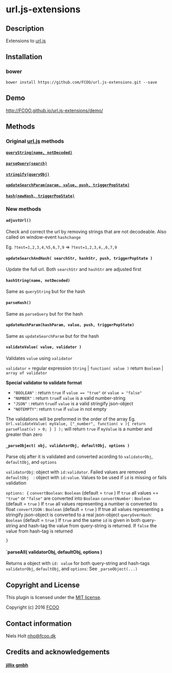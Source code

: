 # url.js-extensions
[url.js]: https://github.com/jillix/url.js


## Description
Extensions to [url.js]

## Installation
### bower
`bower install https://github.com/FCOO/url.js-extensions.git --save`

## Demo
http://FCOO.github.io/url.js-extensions/demo/ 

## Methods

### Original [url.js] methods

#### [`queryString(name, notDecoded)`](https://github.com/jillix/url.js#querystringname-notdecoded)

#### [`parseQuery(search)`](https://github.com/jillix/url.js#parsequerysearch)

#### [`stringify(queryObj)`](https://github.com/jillix/url.js#stringifyqueryobj)

#### [`updateSearchParam(param, value, push, triggerPopState)`](https://github.com/jillix/url.js#updatesearchparamparam-value-push-triggerpopstate)

#### [`hash(newHash, triggerPopState)`](https://github.com/jillix/url.js#hashnewhash-triggerpopstate)


### New methods

#### `adjustUrl()`
Check and correct the url by removing strings that are not decodeable. 
Also called on window-event `hashchange`

Eg. `?test=1,2,3,4,%5,6,7,9` => `?test=1,2,3,4,,6,7,9`

#### `updateSearchAndHash( searchStr, hashStr, push, triggerPopState )`
Update the full url. Both `searchStr` and `hashStr` are adjusted first


#### `hashString(name, notDecoded)`
Same as `queryString` but for the hash

#### `parseHash()`
Same as `parseQuery` but for the hash

#### `updateHashParam(hashParam, value, push, triggerPopState)`
Same as `updateSearchParam` but for the hash

#### `validateValue( value, validator )`
Validates `value` using `validator`

 `validator` = regular expression `String` | `function( value )` return `Boolean` | `array of validator`

**Special validator to validate format**
- `"BOOLEAN"` : return `true` if `value == "true"` or `value = "false"`
- `"NUMBER"`  : return `true`if `value` is a valid number-string
- `"JSON"`    : return `true`if `value` is a valid stringify json-object
- `"NOTEMPTY"`: return `true` if `value` in not empty

The validations will be preformed in the order of the array 
Eg. `Url.validateValue( myValue, ["_number", function( v ){ return parseFloat(v) > 0; } ] );` will return `true` if `myValue` is a number and greater than zero


#### `_parseObject( obj, validatorObj, defaultObj, options )`
Parse obj after it is validated and converted acording to `validatorObj`, `defaultObj`, and `options`

`validatorObj`: object with `id:validator`. Failed values are removed 
`defaultObj  `: object with `id:value`. Values to be used if `id` is missing or fails validation 

`options: {`
`convertBoolean`: `Boolean` (default = `true` ) If `true` all values == `"true"` or `"false"` are converted into `Boolean`
`convertNumber` : `Boolean` (default = `true`  ) If `true` all values representing a number is converted to float
`convertJSON`  : `Boolean` (default = `true` ) If true all values representing a stringify json-object is converted to a real json-object
`queryOverHash`: `Boolean` (default = `true` ) If `true` and the same `id` is given in both query-string and hash-tag the value from query-string is returned. If `false` the value from hash-tag is returned

`}`

#### `parseAll( validatorObj, defaultObj, options )
Returns a object with `id: value` for both query-string and hash-tags
`validatorObj`, `defaultObj`, and `options`: See `_parseObject(...)`



## Copyright and License
This plugin is licensed under the [MIT license](https://github.com/FCOO/url.js-extensions/LICENSE).

Copyright (c) 2016 [FCOO](https://github.com/FCOO)

## Contact information

Niels Holt nho@fcoo.dk


## Credits and acknowledgements
#### [jillix gmbh](https://github.com/jillix)